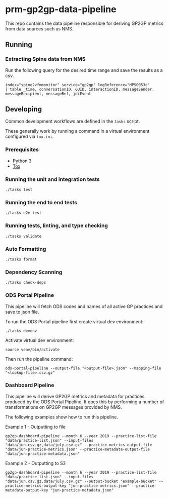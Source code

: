 # prm-gp2gp-data-pipeline

This repo contains the data pipeline responsible for deriving GP2GP metrics from data sources such as NMS.

## Running

### Extracting Spine data from NMS

Run the following query for the desired time range and save the results as a csv.

```
index="spine2vfmmonitor" service="gp2gp" logReference="MPS0053c"
| table _time, conversationID, GUID, interactionID, messageSender, messageRecipient, messageRef, jdiEvent
```

## Developing

Common development workflows are defined in the `tasks` script.

These generally work by running a command in a virtual environment configured via `tox.ini`.

### Prerequisites

- Python 3
- [Tox](https://tox.readthedocs.io/en/latest/#)

### Running the unit and integration tests

`./tasks test`

### Running the end to end tests

`./tasks e2e-test`

### Running tests, linting, and type checking

`./tasks validate`

### Auto Formatting

`./tasks format`

### Dependency Scanning

`./tasks check-deps`

### ODS Portal Pipeline

This pipeline will fetch ODS codes and names of all active GP practices and save to json file.

To run the ODS Portal pipeline first create virtual dev environment:

`./tasks devenv`

Activate virtual dev environment:

`source venv/bin/activate`

Then run the pipeline command:

`ods-portal-pipeline --output-file "<output-file>.json" --mapping-file "<lookup-file>.csv.gz"`

### Dashboard Pipeline

This pipeline will derive GP2GP metrics and metadata for practices produced by the ODS Portal Pipeline. It does this by performing a number of transformations on GP2GP messages provided by NMS.

The following examples show how to run this pipeline.

Example 1 - Outputting to file

`gp2gp-dashboard-pipeline --month 6 --year 2019 --practice-list-file "data/practice-list.json" --input-files "data/jun.csv.gz,data/july.csv.gz" --practice-metrics-output-file "data/jun-practice-metrics.json" --practice-metadata-output-file "data/jun-practice-metadata.json"`

Example 2 - Outputting to S3

`gp2gp-dashboard-pipeline --month 6 --year 2019 --practice-list-file "data/practice-list.json" --input-files "data/jun.csv.gz,data/july.csv.gz" --output-bucket "example-bucket" --practice-metrics-output-key "jun-practice-metrics.json" --practice-metadata-output-key "jun-practice-metadata.json"`
